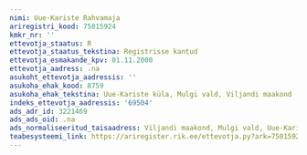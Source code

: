 ```yaml
---
nimi: Uue-Kariste Rahvamaja
ariregistri_kood: 75015924
kmkr_nr: ''
ettevotja_staatus: R
ettevotja_staatus_tekstina: Registrisse kantud
ettevotja_esmakande_kpv: 01.11.2000
ettevotja_aadress: .na
asukoht_ettevotja_aadressis: ''
asukoha_ehak_kood: 8759
asukoha_ehak_tekstina: Uue-Kariste küla, Mulgi vald, Viljandi maakond
indeks_ettevotja_aadressis: '69504'
ads_adr_id: 3221469
ads_ads_oid: .na
ads_normaliseeritud_taisaadress: Viljandi maakond, Mulgi vald, Uue-Kariste küla
teabesysteemi_link: https://ariregister.rik.ee/ettevotja.py?ark=75015924&ref=rekvisiidid
---
```

